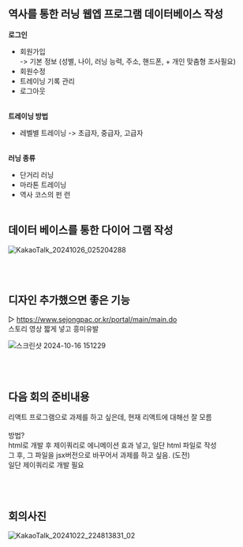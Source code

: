 ## 역사를 통한 러닝 웹엡 프로그램 데이터베이스 작성  <br/>
**로그인** <br/>
- 회원가입<br/>
  -> 기본 정보 (성별, 나이, 러닝 능력, 주소, 핸드폰, + 개인 맞춤형 조사필요)
- 회원수정<br/>
- 트레이닝 기록 관리<br/>
- 로그아웃<br/><br/>

**트레이닝 방법** <br/>
- 레벨별 트레이닝 -> 초급자, 중급자, 고급자 <br/><br/>

**러닝 종류** <br/>
- 단거리 러닝
- 마라톤 트레이닝
- 역사 코스의 펀 런
<br/><br/>

## 데이터 베이스를 통한 다이어 그램 작성

![KakaoTalk_20241026_025204288](https://github.com/user-attachments/assets/c8fc873d-edf3-4a5d-bf05-1f22850d0536)

<br/><br/>


## 디자인 추가했으면 좋은 기능 <br/>
▷ https://www.sejongpac.or.kr/portal/main/main.do <br/>
스토리 영상 짧게 넣고 흥미유발

![스크린샷 2024-10-16 151229](https://github.com/user-attachments/assets/2ebeafcf-e7bf-4cf6-8d9a-783ea28dead7)

<br/><br/>

## 다음 회의 준비내용<br/>
리액트 프로그램으로 과제를 하고 싶은데, 현재 리액트에 대해선 잘 모름<br/>
<br/>
방법?<br/>
html로 개발 후 제이쿼리로 에니메이션 효과 넣고, 일단 html 파일로 작성<br/>
그 후, 그 파일을 jsx버전으로 바꾸어서 과제를 하고 싶음. (도전)<br/>
일단 제이쿼리로 개발 필요

<br/><br/>

## 회의사진

![KakaoTalk_20241022_224813831_02](https://github.com/user-attachments/assets/717ce7a9-585d-4cb8-8d4f-11f7df5a42d5)

